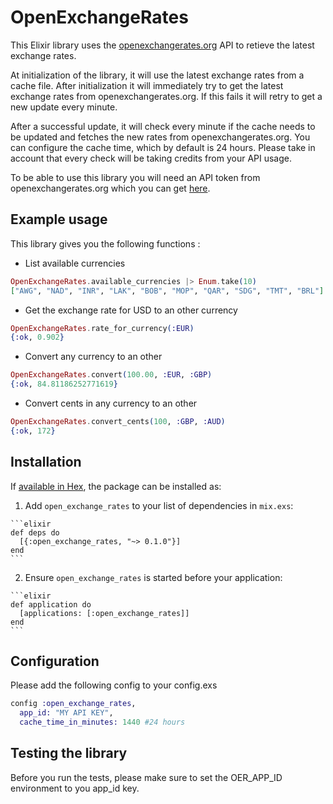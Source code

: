 # OpenExchangeRates

This Elixir library uses the [openexchangerates.org](https://openexchangerates.org) API to retieve the latest exchange rates.

At initialization of the library, it will use the latest exchange rates from a cache file. After initialization it will immediately try to get the latest exchange rates from openexchangerates.org. If this fails it will retry to get a new update every minute.

After a successful update, it will check every minute if the cache needs to be updated and fetches the new rates from openexchangerates.org. You can configure the cache time, which by default is 24 hours. Please take in account that every check will be taking credits from your API usage.

To be able to use this library you will need an API token from openexchangerates.org which you can get [here](https://openexchangerates.org/signup).

## Example usage
This library gives you the following functions :

- List available currencies
```elixir
OpenExchangeRates.available_currencies |> Enum.take(10)
["AWG", "NAD", "INR", "LAK", "BOB", "MOP", "QAR", "SDG", "TMT", "BRL"]
```

- Get the exchange rate for USD to an other currency
```elixir
OpenExchangeRates.rate_for_currency(:EUR)
{:ok, 0.902}
```

- Convert any currency to an other
```elixir
OpenExchangeRates.convert(100.00, :EUR, :GBP)
{:ok, 84.81186252771619}
```

- Convert cents in any currency to an other
```elixir
OpenExchangeRates.convert_cents(100, :GBP, :AUD)
{:ok, 172}
```

## Installation

If [available in Hex](https://hex.pm/docs/publish), the package can be installed as:

  1. Add `open_exchange_rates` to your list of dependencies in `mix.exs`:

    ```elixir
    def deps do
      [{:open_exchange_rates, "~> 0.1.0"}]
    end
    ```

  2. Ensure `open_exchange_rates` is started before your application:

    ```elixir
    def application do
      [applications: [:open_exchange_rates]]
    end
    ```

## Configuration

Please add the following config to your config.exs
```elixir
config :open_exchange_rates,
  app_id: "MY API KEY",
  cache_time_in_minutes: 1440 #24 hours
```


## Testing the library
Before you run the tests, please make sure to set the OER_APP_ID environment to you app_id key.

